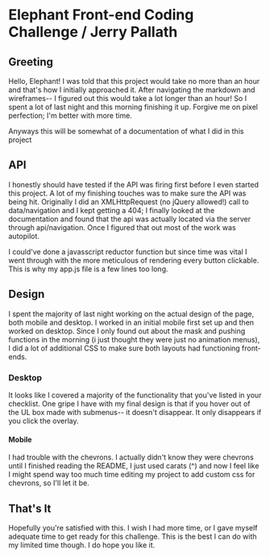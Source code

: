 # Elephant Front-end Coding Challenge / Jerry Pallath

## Greeting

Hello, Elephant!  I was told that this project would take no more than an hour and that's how I initially approached it.  After navigating the markdown and wireframes-- I figured out this would take a lot longer than an hour!  So I spent a lot of last night and this morning finishing it up.  Forgive me on pixel perfection; I'm better with more time.  

Anyways this will be somewhat of a documentation of what I did in this project

## API

I honestly should have tested if the API was firing first before I even started this project.  A lot of my finishing touches was to make sure the API was being hit.  Originally I did an XMLHttpRequest (no jQuery allowed!) call to data/navigation and I kept getting a 404; I finally looked at the documentation and found that the api was actually located via the server through api/navigation.  Once I figured that out most of the work was autopilot.

I could've done a javasscript reductor function but since time was vital I went through with the more meticulous of rendering every button clickable.  This is why my app.js file is a few lines too long.

## Design
I spent the majority of last night working on the actual design of the page, both mobile and desktop.  I worked in an initial mobile first set up and then worked on desktop.  Since I only found out about the mask and pushing functions in the morning (i just thought they were just no animation menus), I did a lot of additional CSS to make sure both layouts had functioning front-ends.

### Desktop

It looks like I covered a majority of the functionality that you've listed in your checklist.  One gripe I have with my final design is that if you hover out of the UL box made with submenus-- it doesn't disappear.  It only disappears if you click the overlay.

#### Mobile

I had trouble with the chevrons.  I actually didn't know they were chevrons until I finished reading the README, I just used carats (^) and now I feel like I might spend way too much time editing my project to add custom css for chevrons, so I'll let it be.

## That's It
Hopefully you're satisfied with this.  I wish I had more time, or I gave myself adequate time to get ready for this challenge.  This is the best I can do with my limited time though.  I do hope you like it.

